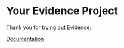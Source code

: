 # Your Evidence Project

Thank you for trying out Evidence. 

[Documentation](https://docs.evidence.dev)